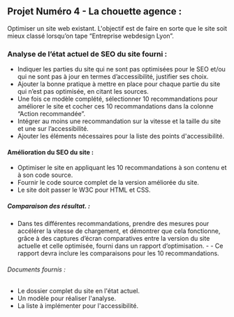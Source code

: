 ## Projet Numéro 4 - La chouette agence :
Optimiser un site web existant.
L'objectif est de faire en sorte que le site soit mieux classé lorsqu’on tape “Entreprise webdesign Lyon”.

### Analyse de l’état actuel de SEO du site fourni :
- Indiquer les parties du site qui ne sont pas optimisées pour le SEO et/ou qui ne sont pas à jour en termes d’accessibilité, justifier ses choix.
- Ajouter la bonne pratique à mettre en place pour chaque partie du site qui n’est pas optimisée, en citant les sources.
- Une fois ce modèle complété, sélectionner 10 recommandations pour améliorer le site et cocher ces 10 recommandations dans la colonne “Action recommandée”.
- Intégrer au moins une recommandation sur la vitesse et la taille du site et une sur l’accessibilité. 
- Ajouter les éléments nécessaires pour la liste des points d'accessibilité.

#### Amélioration du SEO du site :
- Optimiser le site en appliquant les 10 recommandations à son contenu et à son code source. 
- Fournir le code source complet de la version améliorée du site. 
- Le site doit passer le W3C pour HTML et CSS.

##### Comparaison des résultat. :
- Dans tes différentes recommandations, prendre des mesures pour accélérer la vitesse de chargement, et démontrer que cela fonctionne, grâce à des captures d’écran comparatives entre la version du site actuelle et celle optimisée, fourni dans un rapport d’optimisation. - - Ce rapport devra inclure les comparaisons pour les 10 recommandations.

###### Documents fournis : 
- Le dossier complet du site en l'état actuel.
- Un modèle pour réaliser l'analyse.
- La liste à implémenter pour l'accessibilité.


